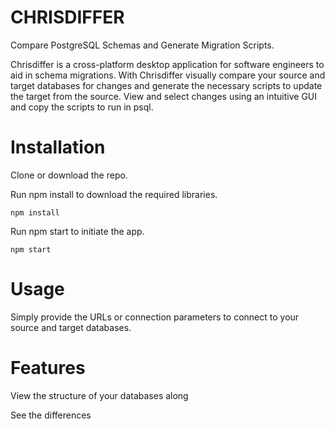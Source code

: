 # CHRISDIFFER
Compare PostgreSQL Schemas and Generate Migration Scripts.

Chrisdiffer is a cross-platform desktop application for software engineers to aid in schema migrations. With Chrisdiffer visually compare your source and target databases for changes and generate the necessary scripts to update the target from the source. View and select changes using an intuitive GUI and copy the scripts to run in psql.

# Installation
Clone or download the repo.

Run npm install to download the required libraries.

```
npm install
```

Run npm start to initiate the app.

```
npm start
```

# Usage
Simply provide the URLs or connection parameters to connect to your source and target databases.

# Features

View the structure of your databases along 

See the differences 
